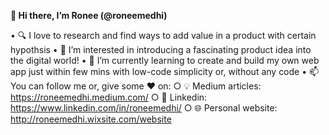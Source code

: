**👋 Hi there, I’m Ronee (@roneemedhi)**

• 🔍 I love to research and find ways to add value in a product with certain hypothsis
• 👀 I’m interested in introducing a fascinating product idea into the digital world!
• 🌱 I’m currently learning to create and build my own web app just within few mins with low-code simplicity or, without any code
• 📫 You can follow me or, give some ♥ on:
  ○ 💡 Medium articles: https://roneemedhi.medium.com/ 
  ○ 🏢 Linkedin: https://www.linkedin.com/in/roneemedhi/
  ○ 🌐 Personal website: http://roneemedhi.wixsite.com/website

<!---
roneemedhi/roneemedhi is a ✨ special ✨ repository because its `README.md` (this file) appears on your GitHub profile.
You can click the Preview link to take a look at your changes.
--->
